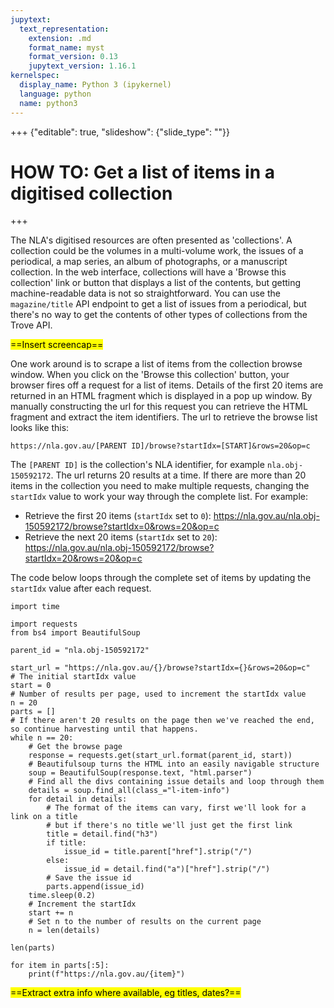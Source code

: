 ```yaml
---
jupytext:
  text_representation:
    extension: .md
    format_name: myst
    format_version: 0.13
    jupytext_version: 1.16.1
kernelspec:
  display_name: Python 3 (ipykernel)
  language: python
  name: python3
---
```


+++ {"editable": true, "slideshow": {"slide_type": ""}}

# HOW TO: Get a list of items in a digitised collection

+++

The NLA's digitised resources are often presented as 'collections'. A collection could be the volumes in a multi-volume work, the issues of a periodical, a map series, an album of photographs, or a manuscript collection. In the web interface, collections will have a 'Browse this collection' link or button that displays a list of the contents, but getting machine-readable data is not so straightforward. You can use the `magazine/title` API endpoint to get a list of issues from a periodical, but there's no way to get the contents of other types of collections from the Trove API. 

<mark>==Insert screencap==</mark>

One work around is to scrape a list of items from the collection browse window. When you click on the 'Browse this collection' button, your browser fires off a request for a list of items. Details of the first 20 items are returned in an HTML fragment which is displayed in a pop up window. By manually constructing the url for this request you can retrieve the HTML fragment and extract the item identifiers. The url to retrieve the browse list looks like this: 

```
https://nla.gov.au/[PARENT ID]/browse?startIdx=[START]&rows=20&op=c
```

The `[PARENT ID]` is the collection's NLA identifier, for example `nla.obj-150592172`. The url returns 20 results at a time. If there are more than 20 items in the collection you need to make multiple requests, changing the `startIdx` value to work your way through the complete list. For example:

- Retrieve the first 20 items (`startIdx` set to `0`): <https://nla.gov.au/nla.obj-150592172/browse?startIdx=0&rows=20&op=c>
- Retrieve the next 20 items (`startIdx` set to `20`): <https://nla.gov.au/nla.obj-150592172/browse?startIdx=20&rows=20&op=c>

The code below loops through the complete set of items by updating the `startIdx` value after each request.

```{code-cell} ipython3
import time

import requests
from bs4 import BeautifulSoup
```

```{code-cell} ipython3
parent_id = "nla.obj-150592172"

start_url = "https://nla.gov.au/{}/browse?startIdx={}&rows=20&op=c"
# The initial startIdx value
start = 0
# Number of results per page, used to increment the startIdx value
n = 20
parts = []
# If there aren't 20 results on the page then we've reached the end, so continue harvesting until that happens.
while n == 20:
    # Get the browse page
    response = requests.get(start_url.format(parent_id, start))
    # Beautifulsoup turns the HTML into an easily navigable structure
    soup = BeautifulSoup(response.text, "html.parser")
    # Find all the divs containing issue details and loop through them
    details = soup.find_all(class_="l-item-info")
    for detail in details:
        # The format of the items can vary, first we'll look for a link on a title
        # but if there's no title we'll just get the first link
        title = detail.find("h3")
        if title:
            issue_id = title.parent["href"].strip("/")
        else:
            issue_id = detail.find("a")["href"].strip("/")
        # Save the issue id
        parts.append(issue_id)
    time.sleep(0.2)
    # Increment the startIdx
    start += n
    # Set n to the number of results on the current page
    n = len(details)
```

```{code-cell} ipython3
len(parts)
```

```{code-cell} ipython3
for item in parts[:5]:
    print(f"https://nla.gov.au/{item}")
```

<mark>==Extract extra info where available, eg titles, dates?==</mark>

```{code-cell} ipython3

```
